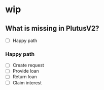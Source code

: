# wip

## What is missing in PlutusV2?
- [ ] Happy path

### Happy path
- [ ] Create request
- [ ] Provide loan
- [ ] Return loan
- [ ] Claim interest
